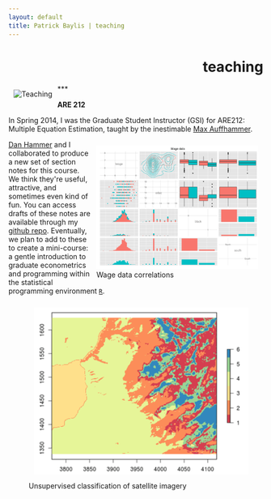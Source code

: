```yaml
---
layout: default
title: Patrick Baylis | teaching
---
```

<h1 align="right">teaching</h1>
***


<figure style="float:left; margin:10px 10px 10px 10px;">
<img src="images/baylis_teaching.png" title="Teaching" width="320" class="shadow" />
</figure> 

**ARE 212**<br>

In Spring 2014, I was the Graduate Student Instructor (GSI) for ARE212: Multiple Equation Estimation, taught by the inestimable [Max Auffhammer](http://are.berkeley.edu/~auffhammer/Maximilian_Auffhammer/Welcome.html). 

<figure style="float:right; margin:10px 10px 10px 10px;">
<img src="images/teaching/are212_2.png" title="Wage data correlations" width="320" class="shadow" />
  <figcaption>Wage data correlations</figcaption>
</figure> 

[Dan Hammer](http://www.danham.me/r/) and I collaborated to produce a new set of section notes for this course. We think they're useful, attractive, and sometimes even kind of fun. You can access drafts of these notes are available through my [github repo](http://www.github.com/pbaylis/ARE212). Eventually, we plan to add to these to create a mini-course: a gentle introduction to graduate econometrics and programming within the statistical programming environment [`R`](http://www.r-project.org/). 

<figure>
  <img src="images/teaching/are212_1.png" title="Unsupervised classification of satellite imagery" width="480" class="shadow" style="margin:10px 10px 10px 10px;" />
  <figcaption>Unsupervised classification of satellite imagery</figcaption>
</figure> 

